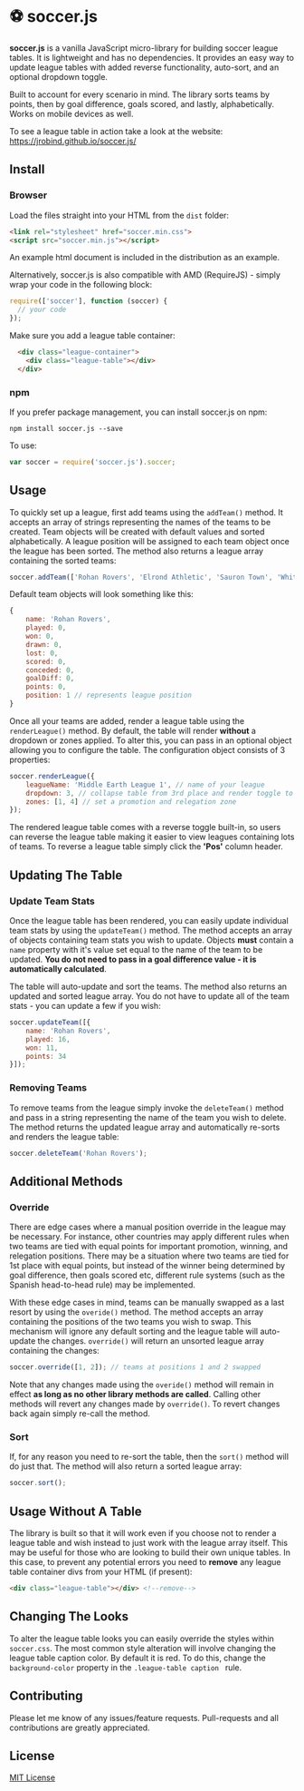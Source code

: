# :soccer: soccer.js
 

__soccer.js__ is a vanilla JavaScript micro-library for building soccer league tables. It is lightweight and has no dependencies. It provides an easy way to update league tables with added reverse functionality, auto-sort, and an optional dropdown toggle. 

Built to account for every scenario in mind. The library sorts teams by points, then by goal difference, goals scored, and lastly, alphabetically. Works on mobile devices as well.

To see a league table in action take a look at the website: https://jrobind.github.io/soccer.js/

## Install

### Browser

Load the files straight into your HTML from the ```dist``` folder:

```html
<link rel="stylesheet" href="soccer.min.css">
<script src="soccer.min.js"></script>
```
An example html document is included in the distribution as an example. 

Alternatively, soccer.js is also compatible with AMD (RequireJS) - simply wrap your code in the following block:

```js
require(['soccer'], function (soccer) {
  // your code
});
```
Make sure you add a league table container:

```html
  <div class="league-container">
    <div class="league-table"></div>
  </div>
```

### npm

If you prefer package management, you can install soccer.js on npm:

```
npm install soccer.js --save
```
To use:

```js
var soccer = require('soccer.js').soccer;
```

## Usage

To quickly set up a league, first add teams using the ```addTeam()``` method. It accepts an array of strings representing the names of the teams to be created. Team objects will be created with default values and sorted alphabetically. A league position will be assigned to each team object once the league has been sorted. The method also returns a league array containing the sorted teams:

```js
soccer.addTeam(['Rohan Rovers', 'Elrond Athletic', 'Sauron Town', 'White Tree Park']);
```

Default team objects will look something like this:

```js
{
    name: 'Rohan Rovers',
    played: 0,
    won: 0,
    drawn: 0,
    lost: 0,
    scored: 0,
    conceded: 0,
    goalDiff: 0,
    points: 0,
    position: 1 // represents league position
}
```

Once all your teams are added, render a league table using the ```renderLeague()``` method. By default, the table will render __without__ a dropdown or zones applied. To alter this, you can pass in an optional object allowing you to configure the table. The configuration object consists of 3 properties:

```js
soccer.renderLeague({
    leagueName: 'Middle Earth League 1', // name of your league
    dropdown: 3, // collapse table from 3rd place and render toggle to table
    zones: [1, 4] // set a promotion and relegation zone
});
```

The rendered league table comes with a reverse toggle built-in, so users can reverse the league table making it easier to view leagues containing lots of teams. To reverse a league table simply click the __'Pos'__ column header.

## Updating The Table

### Update Team Stats

Once the league table has been rendered, you can easily update individual team stats by using the ```updateTeam()``` method. The method accepts an array of objects containing team stats you wish to update. Objects __must__ contain a ```name``` property with it's value set equal to the name of the team to be updated. __You do not need to pass in a goal difference value - it is automatically calculated__.

The table will auto-update and sort the teams. The method also returns an updated and sorted league array. You do not have to update all of the team stats - you can update a few if you wish:

```js
soccer.updateTeam([{
    name: 'Rohan Rovers',
    played: 16,
    won: 11,
    points: 34
}]);
```

### Removing Teams

To remove teams from the league simply invoke the ```deleteTeam()``` method and pass in a string representing the name of the team you wish to delete. The method returns the updated league array and automatically re-sorts and renders the league table: 

```js
soccer.deleteTeam('Rohan Rovers');
```

## Additional Methods

### Override

There are edge cases where a manual position override in the league may be necessary. For instance, other countries may apply different rules when two teams are tied with equal points for important promotion, winning, and relegation positions. There may be a situation where two teams are tied for 1st place with equal points, but instead of the winner being determined by goal difference, then goals scored etc, different rule systems (such as the Spanish head-to-head rule) may be implemented. 

With these edge cases in mind, teams can be manually swapped as a last resort by using the ```overide()``` method. The method accepts an array containing the positions of the two teams you wish to swap. This mechanism will ignore any default sorting and the league table will auto-update the changes. ```override()``` will return an unsorted league array containing the changes:

```js
soccer.override([1, 2]); // teams at positions 1 and 2 swapped
```

Note that any changes made using the `overide()` method will remain in effect __as long as no other library methods are called__. Calling other methods will revert any changes made by `override()`. To revert changes back again simply re-call the method. 

### Sort

If, for any reason you need to re-sort the table, then the ```sort()``` method will do just that. The method will also return a sorted league array:

```js
soccer.sort();
```

## Usage Without A Table

The library is built so that it will work even if you choose not to render a league table and wish instead to just work with the league array itself. This may be useful for those who are looking to build their own unique tables. In this case, to prevent any potential errors you need to __remove__ any league table container divs from your HTML (if present):

```html
<div class="league-table"></div> <!--remove-->
```

## Changing The Looks

To alter the league table looks you can easily override the styles within ```soccer.css```. The most common style alteration will involve changing the league table caption color. By default it is red. To do this, change the ```background-color``` property in the ```.league-table caption ``` rule.

## Contributing

Please let me know of any issues/feature requests. Pull-requests and all contributions are greatly appreciated. 

## License

[MIT License](https://opensource.org/licenses/MIT)

